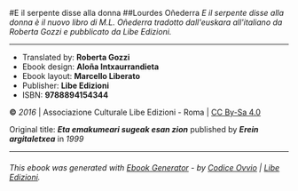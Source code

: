 #E il serpente disse alla donna
##Lourdes Oñederra
_E il serpente disse alla donna è il nuovo libro di M.L. Oñederra tradotto dall'euskara all'italiano da Roberta Gozzi e pubblicato da Libe Edizioni._

---

- Translated by: **Roberta Gozzi**
- Ebook design: **Aloña Intxaurrandieta**
- Ebook layout: **Marcello Liberato**
- Publisher: **Libe Edizioni**
- ISBN: **9788894154344**

**©** _2016_ | Associazione Culturale Libe Edizioni - Roma | [CC By-Sa 4.0](https://creativecommons.org/licenses/by-sa/4.0/legalcode)

Original title: _**Eta emakumeari sugeak esan zion**_ published by _**Erein argitaletxea**_ in _1999_

---

###### _This ebook was generated with [Ebook Generator](https://github.com/Libedizioni/ebook-generator) - by [Codice Ovvio](https://github.com/codiceovvio) | [Libe Edizioni](https://github.com/Libedizioni)._

